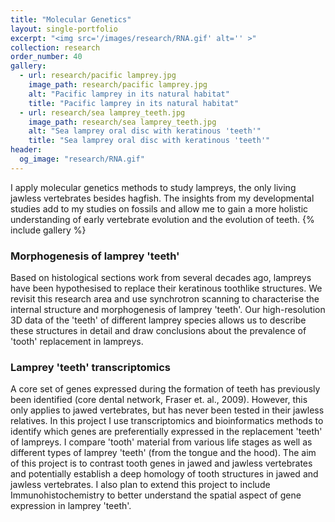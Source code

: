 ```yaml
---
title: "Molecular Genetics"
layout: single-portfolio
excerpt: "<img src='/images/research/RNA.gif' alt='' >"
collection: research
order_number: 40
gallery:
  - url: research/pacific lamprey.jpg
    image_path: research/pacific lamprey.jpg
    alt: "Pacific lamprey in its natural habitat"
    title: "Pacific lamprey in its natural habitat"
  - url: research/sea lamprey_teeth.jpg
    image_path: research/sea lamprey_teeth.jpg
    alt: "Sea lamprey oral disc with keratinous 'teeth'"
    title: "Sea lamprey oral disc with keratinous 'teeth'"
header: 
  og_image: "research/RNA.gif"
---
```


I apply molecular genetics methods to study lampreys, the only living jawless vertebrates besides hagfish. The insights from my developmental studies add to my studies on fossils and allow me to gain a more holistic understanding of early vertebrate evolution and the evolution of teeth.
{% include gallery %}

### Morphogenesis of lamprey 'teeth'

Based on histological sections work from several decades ago, lampreys have been hypothesised to replace their keratinous toothlike structures. We revisit this research area and use synchrotron scanning to characterise the internal structure and morphogenesis of lamprey 'teeth'. Our high-resolution 3D data of the 'teeth' of different lamprey species allows us to describe these structures in detail and draw conclusions about the prevalence of 'tooth' replacement in lampreys.

### Lamprey 'teeth' transcriptomics 

A core set of genes expressed during the formation of teeth has previously been identified (core dental network, Fraser et. al., 2009). However, this only applies to jawed vertebrates, but has never been tested in their jawless relatives. In this project I use transcriptomics and bioinformatics methods to identify which genes are preferentially expressed in the replacement 'teeth' of lampreys. I compare 'tooth' material from various life stages as well as different types of lamprey 'teeth' (from the tongue and the hood). The aim of this project is to contrast tooth genes in jawed and jawless vertebrates and potentially establish a deep homology of tooth structures in jawed and jawless vertebrates. I also plan to extend this project to include Immunohistochemistry to better understand the spatial aspect of gene expression in lamprey 'teeth'.